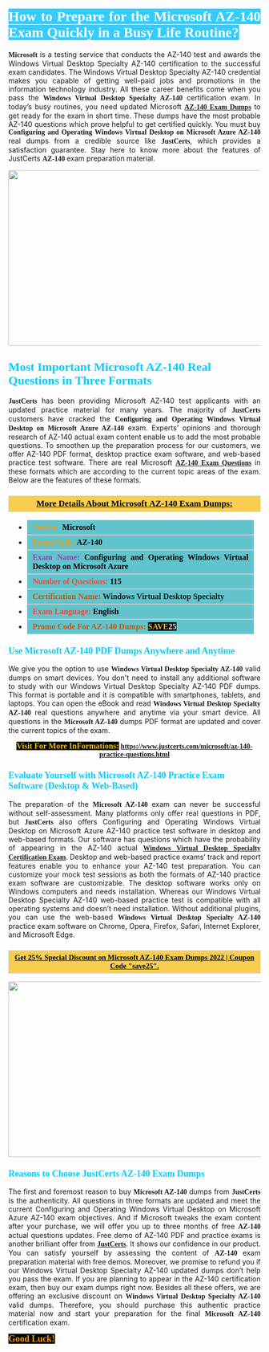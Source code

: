 <h1 style="text-align: justify;"><span style="color:#ffffff;"><span style="font-family:Georgia,serif;"><strong><span style="background-color:#33ccff;">How to Prepare for the Microsoft AZ-140 Exam Quickly in a Busy Life Routine?</span></strong></span></span></h1>

<p style="text-align: justify;"><span style="font-family:Georgia,serif;"><strong>Microsoft</strong></span> is a testing service that conducts the AZ-140 test and awards the Windows Virtual Desktop Specialty AZ-140 certification to the successful exam candidates. The Windows Virtual Desktop Specialty AZ-140 credential makes you capable of getting well-paid jobs and promotions in the information technology industry. All these career benefits come when you pass the <span style="font-family:Georgia,serif;"><strong>Windows Virtual Desktop Specialty AZ-140</strong></span> certification exam. In today’s busy routines, you need updated Microsoft <a href="https://www.justcerts.com/microsoft/az-140-practice-questions.html"><span style="font-family:Georgia,serif;"><strong>AZ-140 Exam Dumps</strong></span></a> to get ready for the exam in short time. These dumps have the most probable AZ-140 questions which prove helpful to get certified quickly. You must buy <span style="font-family:Georgia,serif;"><strong>Configuring and Operating Windows Virtual Desktop on Microsoft Azure AZ-140</strong></span> real dumps from a credible source like <strong><span style="font-size:14px;"><span style="font-family:Georgia,serif;">JustCerts</span></span></strong>, which provides a satisfaction guarantee. Stay here to know more about the features of JustCerts <span style="font-family:Georgia,serif;"><strong>AZ-140 </strong></span> exam preparation material.</p>

<p style="text-align: center;"><a href="https://www.justcerts.com/microsoft/az-140-practice-questions.html"><img alt="" src="https://i.imgur.com/jVK0eNK.jpg" style="width: 720px; height: 350px;" /></a></p>

<h2 style="margin-right:0in; margin-left:0in"><span style="color:#00ccff;"><span style="font-family:Georgia,serif;"><strong><span style="font-size:18pt">Most Important Microsoft AZ-140 Real Questions in Three Formats</span></strong></span></span></h2>

<p style="text-align: justify;"><strong><span style="font-size:14px;"><span style="font-family:Georgia,serif;">JustCerts</span></span></strong> has been providing Microsoft AZ-140 test applicants with an updated practice material for many years. The majority of <span style="font-family:Georgia,serif;"><strong>JustCerts</strong></span> customers have cracked the <span style="font-family:Georgia,serif;"><strong>Configuring and Operating Windows Virtual Desktop on Microsoft Azure AZ-140</strong></span> exam. Experts’ opinions and thorough research of AZ-140 actual exam content enable us to add the most probable questions. To smoothen up the preparation process for our customers, we offer AZ-140 PDF format, desktop practice exam software, and web-based practice test software. There are real Microsoft <a href="https://www.justcerts.com/microsoft/az-140-practice-questions.html"><span style="font-family:Georgia,serif;"><strong>AZ-140 Exam Questions</strong></span></a> in these formats which are according to the current topic areas of the exam. Below are the features of these formats.</p>

<h3 style="background: #f7ce50; border: 1px solid rgb(204, 204, 204); padding: 5px 10px; text-align: center;"><span style="font-family:Georgia,serif;"><u><u><span style="color:#000000;"><span style="font-size:11pt"><span style="line-height:normal"><b><span style="font-size:13.0pt"><span cambria="">More Details About Microsoft AZ-140 Exam Dumps:</span></span></b></span></span></span></u></u></span></h3>

<ul>
	<li style="margin:0cm 10pt">
	<div style="background:#61c4cd; border: 1px solid rgb(204, 204, 204); padding: 5px 10px; text-align: justify;"><span style="font-family:Georgia,serif;"><span style="font-size:11pt"><span style="line-height:normal"><b><span style="font-size:12.0pt"><span new="" roman="" times=""><span style="color:#f39c12;">Vendor:</span> <span style="color:#000000;">Microsoft</span></span></span></b></span></span></span></div>
	</li>
	<li style="margin:0cm 10pt">
	<div style="background: #61c4cd; border: 1px solid rgb(204, 204, 204); padding: 5px 10px; text-align: justify;"><span style="font-family:Georgia,serif;"><span style="font-size:11pt"><span style="line-height:normal"><b><span style="font-size:12.0pt"><span new="" roman="" times=""><span style="color:#f39c12;">Exam Code:</span> <span style="color:#000000;">AZ-140</span></span></span></b></span></span></span></div>
	</li>
	<li style="margin:0cm 10pt">
	<div style="background: #61c4cd; border: 1px solid rgb(204, 204, 204); padding: 5px 10px; text-align: justify;"><span style="font-family:Georgia,serif;"><span style="font-size:11pt"><span style="line-height:normal"><b><span style="font-size:12.0pt"><span new="" roman="" times=""><span style="color:#8e44ad;">Exam Name:</span> <span style="color:#000000;">Configuring and Operating Windows Virtual Desktop on Microsoft Azure</span></span></span></b></span></span></span></div>
	</li>
	<li style="margin:0cm 10pt">
	<div style="background: #61c4cd; border: 1px solid rgb(204, 204, 204); padding: 5px 10px;"><span style="font-family:Georgia,serif;"><span style="font-size:11pt"><span style="line-height:normal"><b><span style="font-size:12.0pt"><span new="" roman="" times=""><span style="color:#e74c3c;">Number of Questions:</span><span style="color:#000000;"><span style="color:#f1c40f;"> </span>115</span></span></span></b></span></span></span></div>
	</li>
	<li style="margin:0cm 10pt">
	<div style="background: #61c4cd; border: 1px solid rgb(204, 204, 204); padding: 5px 10px; text-align: justify;"><span style="font-family:Georgia,serif;"><span style="font-size:11pt"><span style="line-height:normal"><b><span style="font-size:12.0pt"><span new="" roman="" times=""><span style="color:#d35400;">Certification Name:</span> Windows Virtual Desktop Specialty</span></span></b></span></span></span></div>
	</li>
	<li style="margin:0cm 10pt">
	<div style="background: #61c4cd; border: 1px solid rgb(204, 204, 204); padding: 5px 10px; text-align: justify;"><span style="font-family:Georgia,serif;"><span style="font-size:11pt"><span style="line-height:normal"><b><span style="font-size:12.0pt"><span new="" roman="" times=""><span style="color:#e74c3c;">Exam Language:</span> <span style="color:#000000;">English</span></span></span></b></span></span></span></div>
	</li>
	<li style="margin:0cm 10pt">
	<div style="background: #61c4cd; border: 1px solid rgb(204, 204, 204); padding: 5px 10px;"><span style="font-family:Georgia,serif;"><span style="font-size:11pt"><span style="line-height:normal"><b><span style="font-size:12.0pt"><span new="" roman="" times=""><span style="color:#d35400;">Promo Code For AZ-140 Dumps:</span><span style="color:#f1c40f;"> <span style="background-color:#000000;">SAVE</span></span><span style="color:#ffffff;"><span style="background-color:#000000;">25</span></span></span></span></b></span></span></span></div>
	</li>
</ul>

<h3 style="margin-right:0in; margin-left:0in"><span style="color:#00ccff;"><span style="font-family:Georgia,serif;"><strong><span style="font-size:13.5pt">Use Microsoft AZ-140 PDF Dumps Anywhere and Anytime</span></strong></span></span></h3>

<p style="text-align: justify;">We give you the option to use <span style="font-family:Georgia,serif;"><strong>Windows Virtual Desktop Specialty AZ-140</strong></span> valid dumps on smart devices. You don't need to install any additional software to study with our Windows Virtual Desktop Specialty AZ-140 PDF dumps. This format is portable and it is compatible with smartphones, tablets, and laptops. You can open the eBook and read <span style="font-family:Georgia,serif;"><strong>Windows Virtual Desktop Specialty AZ-140</strong></span> real questions anywhere and anytime via your smart device. All questions in the <span style="font-family:Georgia,serif;"><strong>Microsoft AZ-140</strong></span> dumps PDF format are updated and cover the current topics of the exam.</p>

<p style="text-align: center;"><span style="font-family:Georgia,serif;"><strong><span style="font-size:16px;"><span style="color:#f1c40f;"><span style="background-color:#000000;">Visit For More InFormations:</span></span></span> <a href="https://www.justcerts.com/microsoft/az-140-practice-questions.html">https://www.justcerts.com/microsoft/az-140-practice-questions.html</a></strong></span></p>

<h3 style="margin-right:0in; margin-left:0in"><span style="color:#00ccff;"><span style="font-family:Georgia,serif;"><strong><span style="font-size:13.5pt">Evaluate Yourself with Microsoft AZ-140 Practice Exam Software (Desktop & Web-Based)</span></strong></span></span></h3>

<p style="text-align: justify;">The preparation of the <strong><span style="font-family:Georgia,serif;">Microsoft AZ-140</span></strong> exam can never be successful without self-assessment. Many platforms only offer real questions in PDF, but <span style="font-size:14px;"><span style="font-family:Georgia,serif;"><strong>JustCerts</strong></span></span> also offers Configuring and Operating Windows Virtual Desktop on Microsoft Azure AZ-140 practice test software in desktop and web-based formats. Our software has questions which have the probability of appearing in the AZ-140 actual <a href="https://www.justcerts.com/microsoft/windows-virtual-desktop-specialty-certification-exams.html"><span style="font-family:Georgia,serif;"><strong>Windows Virtual Desktop Specialty Certification Exam</strong></span></a>. Desktop and web-based practice exams’ track and report features enable you to enhance your AZ-140 test preparation. You can customize your mock test sessions as both the formats of AZ-140 practice exam software are customizable. The desktop software works only on Windows computers and needs installation. Whereas our Windows Virtual Desktop Specialty AZ-140 web-based practice test is compatible with all operating systems and doesn’t need installation. Without additional plugins, you can use the web-based <span style="font-family:Georgia,serif;"><strong>Windows Virtual Desktop Specialty AZ-140</strong></span> practice exam software on Chrome, Opera, Firefox, Safari, Internet Explorer, and Microsoft Edge.</p>

<h3 style="background: rgb(247, 206, 80); border: 1px solid rgb(204, 204, 204); padding: 5px 10px; text-align: center;"><span style="font-family:Georgia,serif;"><u><span style="color:#000000;"><span style="font-size:11pt;"><span style="line-height:normal;"><b><span cambria="">Get 25% Special Discount on Microsoft AZ-140 Exam Dumps 2022 | Coupon Code "save25".</span></b></span></span></span></u></span></h3>

<p style="text-align: center;"><a href="https://www.justcerts.com/microsoft/az-140-practice-questions.html"><img alt="" src="https://i.imgur.com/ILNYM6U.jpg" style="width: 720px; height: 350px;" /></a></p>

<h3 style="margin-right:0in; margin-left:0in"><span style="color:#00ccff;"><span style="font-family:Georgia,serif;"><strong><span style="font-size:13.5pt">Reasons to Choose JustCerts AZ-140 Exam Dumps</span></strong></span></span></h3>

<p style="text-align: justify;">The first and foremost reason to buy <span style="font-family:Georgia,serif;"><strong>Microsoft AZ-140</strong></span> dumps from <span style="font-size:14px;"><span style="font-family:Georgia,serif;"><strong>JustCerts</strong></span></span> is the authenticity. All questions in three formats are updated and meet the current Configuring and Operating Windows Virtual Desktop on Microsoft Azure AZ-140 exam objectives. And if Microsoft tweaks the exam content after your purchase, we will offer you up to three months of free <span style="font-family:Georgia,serif;"><strong>AZ-140 </strong></span> actual questions updates. Free demo of AZ-140 PDF and practice exams is another brilliant offer from <a href="https://www.justcerts.com/"><span style="font-size:14px;"><span style="font-family:Georgia,serif;"><strong>JustCerts</strong></span></span></a>. It shows our confidence in our product. You can satisfy yourself by assessing the content of <span style="font-family:Georgia,serif;"><strong> AZ-140</strong></span> exam preparation material with free demos. Moreover, we promise to refund you if our Windows Virtual Desktop Specialty AZ-140 updated dumps don’t help you pass the exam. If you are planning to appear in the AZ-140 certification exam, then buy our exam dumps right now. Besides all these offers, we are offering an exclusive discount on <span style="font-family:Georgia,serif;"><strong>Windows Virtual Desktop Specialty AZ-140</strong></span> valid dumps. Therefore, you should purchase this authentic practice material now and start your preparation for the final <span style="font-family:Georgia,serif;"><strong>Microsoft AZ-140</strong></span> certification exam.</p>

<p style="text-align: justify;"><span style="font-size:18px;"><span style="color:#f39c12;"><span style="font-family:Georgia,serif;"><strong><span style="background-color:#000000;">Good Luck!</span></strong></span></span></span></p>
